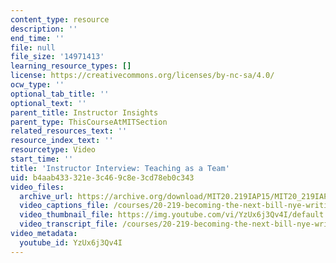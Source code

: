 ```yaml
---
content_type: resource
description: ''
end_time: ''
file: null
file_size: '14971413'
learning_resource_types: []
license: https://creativecommons.org/licenses/by-nc-sa/4.0/
ocw_type: ''
optional_tab_title: ''
optional_text: ''
parent_title: Instructor Insights
parent_type: ThisCourseAtMITSection
related_resources_text: ''
resource_index_text: ''
resourcetype: Video
start_time: ''
title: 'Instructor Interview: Teaching as a Team'
uid: b4aab433-321e-3c46-9c8e-3cd78eb0c343
video_files:
  archive_url: https://archive.org/download/MIT20.219IAP15/MIT20_219IAP15_Teaching_as_a_Team_300k.mp4
  video_captions_file: /courses/20-219-becoming-the-next-bill-nye-writing-and-hosting-the-educational-show-january-iap-2015/05e1f352c14955559ac2c8aa5cdedb10_YzUx6j3Qv4I.vtt
  video_thumbnail_file: https://img.youtube.com/vi/YzUx6j3Qv4I/default.jpg
  video_transcript_file: /courses/20-219-becoming-the-next-bill-nye-writing-and-hosting-the-educational-show-january-iap-2015/6147a506c486def1fe5923c7b90e0991_YzUx6j3Qv4I.pdf
video_metadata:
  youtube_id: YzUx6j3Qv4I
---
```

